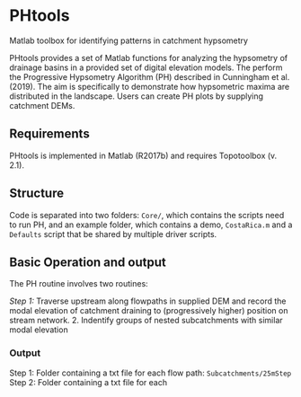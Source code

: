 # PHtools
Matlab toolbox for identifying patterns in catchment hypsometry 

PHtools provides a set of Matlab functions for analyzing the hypsometry of drainage basins in a provided set of digital elevation models. The perform the Progressive Hypsometry Algorithm (PH) described in Cunningham et al. (2019). The aim is specifically to demonstrate how hypsometric maxima are distributed in the landscape. Users can create PH plots by supplying catchment DEMs.

## Requirements

PHtools is implemented in Matlab (R2017b) and requires Topotoolbox (v. 2.1).

## Structure

Code is separated into two folders: `Core/`, which contains the scripts need to run PH, and an example folder, which contains a demo, `CostaRica.m` and a `Defaults` script that be shared by multiple driver scripts.

## Basic Operation and output

The PH routine involves two routines: 

*Step 1:*  Traverse upstream along flowpaths in supplied DEM and record the modal elevation of catchment draining to (progressively higher) position on stream network.
2. Indentify groups of nested subcatchments with similar modal elevation

### Output
Step 1: Folder containing a txt file for each flow path: `Subcatchments/25mStep`
Step 2: Folder containing a txt file for each 
